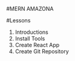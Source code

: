 #MERN AMAZONA

#Lessons

1. Introductions
2. Install Tools
3. Create React App
4. Create Git Repository

